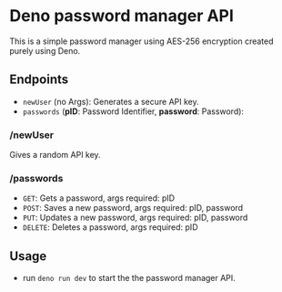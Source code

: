 # Deno password manager API

This is a simple password manager using AES-256 encryption created purely using Deno.

## Endpoints
- `newUser` (no Args): Generates a secure API key.
- `passwords` (**pID**: Password Identifier, **password**: Password):

### /newUser
Gives a random API key.

### /passwords
- `GET`: Gets a password, args required: pID
- `POST`: Saves a new password, args required: pID, password
- `PUT`: Updates a new password, args required: pID, password
- `DELETE`: Deletes a password, args required: pID

## Usage
- run `deno run dev` to start the the password manager API.
